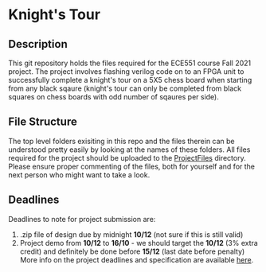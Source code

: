 # Knight's Tour

## Description
This git repository holds the files required for the ECE551 course Fall 2021 project. The project involves flashing verilog code on to an FPGA unit to
successfully complete a knight's tour on a 5X5 chess board when starting from any black sqaure (knight's tour can only be completed from black squares on 
chess boards with odd number of sqaures per side).

## File Structure
The top level folders exisiting in this repo and the files therein can be understood pretty easily by looking at the names of these folders. All files 
required for the project should be uploaded to the [ProjectFiles](https://github.com/sufyankhan97/Knight-s-tour/tree/main/ProjectFiles) directory. Please
ensure proper commenting of the files, both for yourself and for the next person who might want to take a look. 

## Deadlines
Deadlines to note for project submission are:
1. .zip file of design due by midnight **10/12** (not sure if this is still valid)
2. Project demo from **10/12** to **16/10** - we should target the **10/12** (3% extra credit) and definitely be done before **15/12** (last date before 
penalty) 
More info on the project deadlines and specification are available [here](https://github.com/sufyankhan97/Knight-s-tour/blob/main/ProjectSpec.pdf).
              
